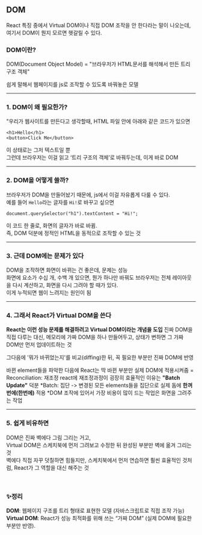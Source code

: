 ## DOM
React 특징 중에서 Virtual DOM이나 직접 DOM 조작을 안 한다라는 말이 나오는데, 여기서 DOM이 뭔지 모르면 헷갈릴 수 있다.
<br/>

### DOM이란?
DOM(Document Object Model)
  = "브라우저가 HTML문서를 해석해서 만든 트리 구조 객체"

쉽게 말해서 웹페이지를 js로 조작할 수 있도록 바꿔놓은 모델

---

### 1. DOM이 왜 필요한가?
"우리가 웹사이트를 만든다고 생각할때, HTML 파일 안에 아래와 같은 코드가 있으면
```
<h1>Hello</h1>
<button>Click Me</button>
```

이 상태로는 그저 텍스트일 뿐 <br/>
그런데 브라우저는 이걸 읽고 ‘트리 구조의 객체’로 바꿔두는데, 이게 바로 DOM

---

### 2. DOM을 어떻게 쓸까?
브라우저가 DOM을 만들어놨기 때문에, js에서 이걸 자유롭게 다룰 수 있다.<br/>
예를 들어 `Hello`라는 글자를 `Hi!`로 바꾸고 싶으면
```
document.querySelector("h1").textContent = "Hi!";
```
이 코드 한 줄로, 화면의 글자가 바로 바뀜.<br/>
즉, DOM 덕분에 정적인 HTML을 동적으로 조작할 수 있는 것

---

### 3. 근데 DOM에는 문제가 있다
DOM을 조작하면 화면이 바뀌는 건 좋은데, 문제는 성능<br/>
화면에 요소가 수십 개, 수백 개 있으면, 뭔가 하나만 바꿔도 브라우저는 전체 레이아웃을 다시 계산하고, 화면을 다시 그려야 할 때가 있다.<br/>
이게 누적되면 웹이 느려지는 원인이 됨

---

### 4. 그래서 React가 Virtual DOM을 쓴다
**React는 이런 성능 문제를 해결하려고 Virtual DOM이라는 개념을 도입**
진짜 DOM을 직접 다루는 대신, 메모리에 가짜 DOM을 하나 만들어두고, 상태가 변하면 그 가짜 DOM만 먼저 업데이트하는 것

그다음에 '뭐가 바뀌었는지'를 비교(diffing)한 뒤, 꼭 필요한 부분만 진짜 DOM에 반영

바뀐 element들을 파악한 다음에 React는 딱 바뀐 부분만 실제 DOM에 적용시켜줌  = Reconciliation: 재조정
react에 재조정과정이 굉장히 효율적인 이유는 **"Batch Update"** 덕분
*Batch: 집단 -> 변경된 모든 elements들을 집단으로 실제 돔에 **한꺼번에(한번에)** 적용
*DOM 조작에 있어서 가장 비용이 많이 드는 작업은 화면을 그려주는 작업

---

### 5. 쉽게 비유하면
DOM은 진짜 벽에다 그림 그리는 거고, <br/> Virtual DOM은 스케치북에 먼저 그려보고 수정한 뒤 완성된 부분만 벽에 옮겨 그리는것<br/>
벽에다 직접 자꾸 덧칠하면 힘들지만, 스케치북에서 먼저 연습하면 훨씬 효율적인 것처럼, React가 그 역할을 대신 해주는 것

<br/>

### ✨정리
**DOM**: 웹페이지 구조를 트리 형태로 표현한 모델 (자바스크립트로 직접 조작 가능) <br/>
**Virtual DOM**: React가 성능 최적화를 위해 쓰는 “가짜 DOM” (실제 DOM에 필요한 부분만 반영).

